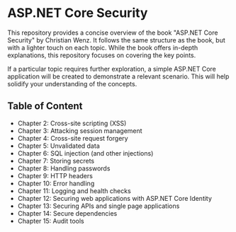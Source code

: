 # ASP.NET Core Security
This repository provides a concise overview of the book "ASP.NET Core Security" by Christian Wenz. It follows the same structure as the book, but with a lighter touch on each topic. While the book offers in-depth explanations, this repository focuses on covering the key points.

If a particular topic requires further exploration, a simple ASP.NET Core application will be created to demonstrate a relevant scenario. This will help solidify your understanding of the concepts.
## Table of Content
* Chapter 2: Cross-site scripting (XSS)
* Chapter 3: Attacking session management
* Chapter 4: Cross-site request forgery
* Chapter 5: Unvalidated data
* Chapter 6: SQL injection (and other injections)
* Chapter 7: Storing secrets
* Chapter 8: Handling passwords
* Chapter 9: HTTP headers
* Chapter 10: Error handling
* Chapter 11: Logging and health checks
* Chapter 12: Securing web applications with ASP.NET Core Identity
* Chapter 13: Securing APIs and single page applications
* Chapter 14: Secure dependencies
* Chapter 15: Audit tools
